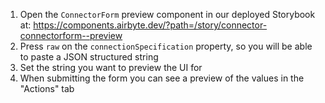 1. Open the `ConnectorForm` preview component in our deployed Storybook at: https://components.airbyte.dev/?path=/story/connector-connectorform--preview
2. Press `raw` on the `connectionSpecification` property, so you will be able to paste a JSON structured string
3. Set the string you want to preview the UI for
4. When submitting the form you can see a preview of the values in the "Actions" tab

